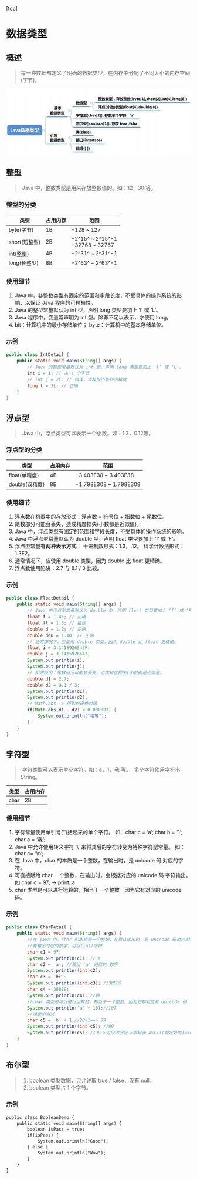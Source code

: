 [toc]

# 数据类型

## 概述

> ​	每一种数据都定义了明确的数据类型，在内存中分配了不同大小的内存空间(字节)。

![datatype](..\img\datatype.png)

## 整型

> ​	Java 中，整数类型是用来存放整数值的。如：12，30 等。

### 整型的分类

| 类型          | 占用内存 | 范围                                 |
| ------------- | -------- | ------------------------------------ |
| byte(字节)    | 1B       | -128 ~ 127                           |
| short(短整型) | 2B       | -2^15^ ~ 2^15^-1<br />-32768 ~ 32767 |
| int(整型)     | 4B       | -2^31^ ~ 2^31^-1                     |
| long(长整型)  | 8B       | -2^63^ ~ 2^63^-1                     |

### 使用细节

1. Java 中，各整数类型有固定的范围和字段长度，不受具体的操作系统的影响，以保证 Java 程序的可移植性。
2. Java 的整型常量默认为 int 型，声明 long 类型要加上 ‘l’ 或 ‘L’。
3. Java 程序中，变量常声明为 int 型。除非不足以表示，才使用 long。
4. bit：计算机中的最小存储单位；
    byte：计算机中的基本存储单位。

### 示例

~~~java
public class IntDetail {
    public static void main(String[] args) {
        // Java 的整型常量默认为 int 型，声明 long 类型要加上 ‘l’ 或 ‘L’。
        int i = 1; // 占 4 个字节
        // int j = 2L; // 错误，大精度不能转小精度
        long l = 3L; // 正确
    }
}
~~~

## 浮点型

> ​	Java 中，浮点类型可以表示一个小数。如：1.3，0.12等。

### 浮点型的分类

| 类型           | 占用内存 | 范围                   |
| -------------- | -------- | ---------------------- |
| float(单精度)  | 4B       | -3.403E38 ~ 3.403E38   |
| double(双精度) | 8B       | -1.798E308 ~ 1.798E308 |

### 使用细节

1. 浮点数在机器中的存放形式：浮点数 = 符号位 + 指数位 + 尾数位。
2. 尾数部分可能会丢失，造成精度损失(小数都是近似值)。
3. Java 中，浮点类型有固定的范围和字段长度，不受具体的操作系统的影响。
4. Java 中浮点型常量默认为 double 型，声明 float 类型要加上 ’f’ 或 ‘F’。
5. 浮点型常量有**两种表示方式**：
    十进制数形式：1.3，.12。
    科学计数法形式：1.3E2。
6. 通常情况下，应使用 double 类型，因为 double 比 float 更精确。
7. 浮点数使用陷阱：2.7 与 8.1 / 3 比较。

### 示例

~~~Java
public class FloatDetail {
    public static void main(String[] args) {
        // Java 中浮点型常量默认为 double 型，声明 float 类型要加上 ’f’ 或 ‘F’。
        float f = 1.4F;	// 正确
        float fl = 1.3;	// 错误
        double d = 1.2;	// 正确
        double dou = 1.1D; // 正确
        // 通常情况下，应使用 double 类型，因为 double 比 float 更精确。
        float i = 3.1415926543F;
        double j = 3.1415926543;
        System.out.println(i);
        System.out.println(j);
        // 陷阱原因：尾数部分可能会丢失，造成精度损失(小数都是近似值)
        double d1 = 2.7;
        double d2 = 8.1 / 3;
        System.out.println(d1);
        System.out.println(d2);
        // Math.abs -> 得到的是绝对值
        if(Math.abs(d1 - d2) < 0.000001) {
            System.out.println("相等");
        }
    }
}
~~~

## 字符型

> ​	字符类型可以表示单个字符。如：a，1，我 等。
> ​	多个字符使用字符串 String。

| 类型 | 占用内存 |
| ---- | -------- |
| char | 2B       |

### 使用细节

1. 字符常量使用单引号(‘’)括起来的单个字符。
    如：char c = ‘a’; char h = ‘1’; char a = ‘我’;
2. Java 中允许使用转义字符 ‘\’ 来将其后的字符转变为特殊字符型常量。
    如：char c= ‘\n’;
3. 在 Java 中，char 的本质是一个整数，在输出时，是 unicode 码 对应的字符。
4. 可直接赋给 char 一个整数，在输出时，会根据对应的 unicode 码 字符输出。
    如 char c = 97; -> print::a
5. char 类型是可以进行运算的，相当于一个整数。因为它有对应的 unicode码。

### 示例

~~~java
public class CharDetail {
    public static void main(String[] args) {
        //在 java 中，char 的本质是一个整数，在默认输出时，是 unicode 码对应的字符
        //要输出对应的数字，可以(int)字符
        char c1 = 97;
        System.out.println(c1); // a 
        char c2 = 'a'; //输出 'a' 对应的 数字 
        System.out.println((int)c2);
        char c3 = '韩';
		System.out.println((int)c3); //38889 
        char c4 = 38889; 
        System.out.println(c4); //韩 
        //char 类型是可以进行运算的，相当于一个整数，因为它都对应有 Unicode 码. 
        System.out.println('a' + 10);//107 
        //课堂小测试 
        char c5 = 'b' + 1;//98+1==> 99 
        System.out.println((int)c5); //99 
        System.out.println(c5); //99->对应的字符->编码表 ASCII(规定好的)=>c
    }
}
~~~

## 布尔型

> 1. boolean 类型数据，只允许取 true / false，没有 null。
> 2. boolean 类型占 1 个字节。

### 示例

~~~
public class BooleanDemo {
	public static void main(String[] args) {
		boolean isPass = true;
		if(isPass) {
			System.out.println("Good");
		} else {
			System.out.println("Wow");
		}
	}
}
~~~

